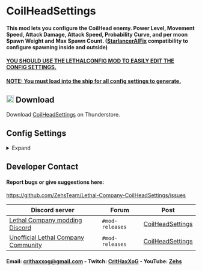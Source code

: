 # CoilHeadSettings
#### This mod lets you configure the CoilHead enemy. Power Level, Movement Speed, Attack Damage, Attack Speed, Probability Curve, and per moon Spawn Weight and Max Spawn Count. ([StarlancerAIFix](https://thunderstore.io/c/lethal-company/p/AudioKnight/StarlancerAIFix/) compatibility to configure spawning inside and outside)

#### <ins>YOU SHOULD USE THE [LETHALCONFIG](https://thunderstore.io/c/lethal-company/p/AinaVT/LethalConfig/) MOD TO EASILY EDIT THE CONFIG SETTINGS.</ins>
#### <ins>NOTE: You must load into the ship for all config settings to generate.</ins>

## <img src="https://i.imgur.com/TpnrFSH.png" width="20px"> Download

Download [CoilHeadSettings](https://thunderstore.io/c/lethal-company/p/Zehs/CoilHeadSettings/) on Thunderstore.

## Config Settings
<details><summary>Expand</summary>

### PowerLevel
The power level of Coil-Heads.

### MovementSpeed
The movement speed of Coil-Heads.

### AttackDamage
The attack damage of Coil-Heads.

### AttackSpeed
The number of times Coil-Heads will attack per second.

### ProbabilityCurve 
Determines how likely Coil-Heads are to spawn throughout the day.

### SpawnWeight
> This config setting is applied per moon.

Determines how often Coil-Heads will spawn. Lower weights have a lower chance of spawning. Higher weights have a higher chance of spawning.

### MaxSpawnCount
> This config setting is applied per moon.

The max amount of Coil-Heads that can spawn.

### SpawnInside
> This config setting is applied per moon.<br>
> Requires the StarlancerAIFix mod.

If enabled, Coil-Heads will be able to spawn inside.

### SpawnOutside
> This config setting is applied per moon.<br>
> Requires the StarlancerAIFix mod.

If enabled, Coil-Heads will be able to spawn outside.

</details>

## Developer Contact
#### Report bugs or give suggestions here:
https://github.com/ZehsTeam/Lethal-Company-CoilHeadSettings/issues

| Discord server | Forum | Post |
| ----------- | ----------- | ----------- |
| [Lethal Company modding Discord](https://discord.gg/XeyYqRdRGC) | `#mod-releases` | [CoilHeadSettings](https://discord.com/channels/1168655651455639582/1213608309953929297) |
| [Unofficial Lethal Company Community](https://discord.gg/nYcQFEpXfU) | `#mod-releases` | [CoilHeadSettings](https://discord.com/channels/1169792572382773318/1213608502233268314) |

#### Email: crithaxxog@gmail.com - Twitch: [CritHaxXoG](https://www.twitch.tv/crithaxxog) - YouTube: [Zehs](https://www.youtube.com/channel/UCb4VEkc-_im0h8DKXlwmIAA)